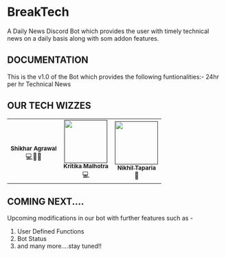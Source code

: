 # BreakTech

A Daily News Discord Bot which provides the user with timely technical news on a daily basis along with som addon features.

## DOCUMENTATION

This is the v1.0 of the Bot which provides the following funtionalities:- 
24hr per hr Technical News

## OUR TECH WIZZES

<table>
  <tr>
    <td align="center">
            <a href="https://github.com/shikharagrawal2002">
              <blockquote class="imgur-embed-pub" lang="en" data-id="xlUR625" data-context="false" ><a href="//imgur.com/xlUR625"></a></blockquote><script async src="//s.imgur.com/min/embed.js" charset="utf-8"></script>
              <sub><b>Shikhar Agrawal</b></sub>
            </a><br/>   
                💻🏸🏓
          </td>
    <td align="center">
            <a href="">
              <img src="" width="100px" alt=""/><br />
              <sub><b>Kritika Malhotra</b></sub>
            </a><br/>
            <a >
                💻
            </a>
          </td>
    <td align="center">
            <a href=''>
              <img src="" width="100px" alt=""/><br />
              <sub><b>Nikhil Taparia</b></sub>
            </a><br/>
            <a >
                📖
            </a>
          </td>
  </tr>
</table>
  
## COMING NEXT....

Upcoming modifications in our bot with further features such as - 

1. User Defined Functions
2. Bot Status
3. and many more....stay tuned!!
